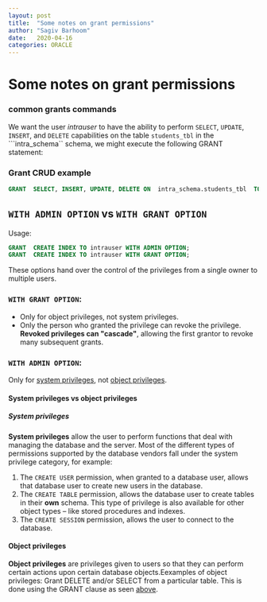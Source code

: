 ```yaml
---
layout: post
title:  "Some notes on grant permissions"
author: "Sagiv Barhoom"
date:   2020-04-16
categories: ORACLE 
---
```


# Some notes on grant permissions

### common grants commands
We want the user *intrauser* to have the ability to perform ```SELECT```, ```UPDATE```, ```INSERT```, and ```DELETE``` capabilities on the table ```students_tbl``` in the ```intra_schema`` schema, we might execute the following GRANT statement:
### Grant CRUD example
```sql
GRANT  SELECT, INSERT, UPDATE, DELETE ON  intra_schema.students_tbl  TO intrauser;
```

## ```WITH ADMIN OPTION``` vs ```WITH GRANT OPTION```
Usage:
```sql
GRANT  CREATE INDEX TO intrauser WITH ADMIN OPTION;
GRANT  CREATE INDEX TO intrauser WITH GRANT OPTION;
```

These options hand over the control of the privileges from a single owner to multiple users.
###  ```WITH GRANT OPTION```:
- Only for object privileges, not system privileges.
- Only the person who granted the privilege can revoke the privilege.
**Revoked privileges can "cascade"**, allowing the first grantor to revoke many subsequent grants.

###  ```WITH ADMIN OPTION```:
Only for [system privileges](  #System-privileges ), not [object privileges](#Object-privileges).

#### System privileges vs object privileges
##### System privileges
**System privileges** allow the user to perform functions that deal with managing the database and the server. 
Most of the different types of permissions supported by the database vendors fall under the system privilege category, for example:
1. The ```CREATE USER``` permission, when granted to a database user, allows that database user to create new users in the database.
2. The ```CREATE TABLE``` permission, allows the database user to create tables in their **own** schema. 
This type of privilege is also available for other object types – like stored procedures and indexes.
3. The ```CREATE SESSION``` permission, allows the user to connect to the database.

#### Object privileges
**Object privileges** are privileges given to users so that they can perform certain actions upon certain database objects.Eexamples of object privileges:
Grant  DELETE and/or SELECT from a particular table. 
  This is done using the GRANT clause as seen [above](#Grant-CRUD-example).
